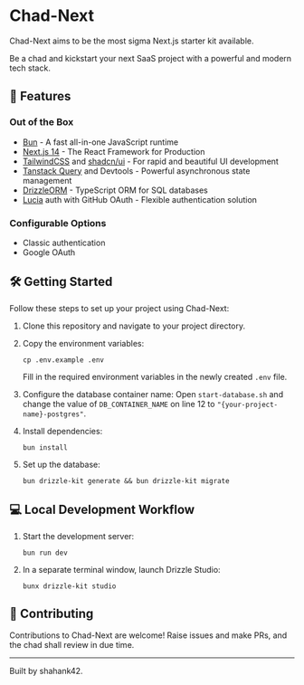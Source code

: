# Chad-Next

Chad-Next aims to be the most sigma Next.js starter kit available.

Be a chad and kickstart your next SaaS project with a powerful and modern tech stack.

## 🚀 Features

### Out of the Box
- [Bun](https://bun.sh/) - A fast all-in-one JavaScript runtime
- [Next.js 14](https://nextjs.org/) - The React Framework for Production
- [TailwindCSS](https://tailwindcss.com/) and [shadcn/ui](https://ui.shadcn.com/) - For rapid and beautiful UI development
- [Tanstack Query](https://tanstack.com/query/latest) and Devtools - Powerful asynchronous state management
- [DrizzleORM](https://orm.drizzle.team/) - TypeScript ORM for SQL databases
- [Lucia](https://lucia-auth.com/) auth with GitHub OAuth - Flexible authentication solution

### Configurable Options
- Classic authentication
- Google OAuth

## 🛠 Getting Started

Follow these steps to set up your project using Chad-Next:

1. Clone this repository and navigate to your project directory.

2. Copy the environment variables:
   ```
   cp .env.example .env
   ```
   Fill in the required environment variables in the newly created `.env` file.

3. Configure the database container name:
   Open `start-database.sh` and change the value of `DB_CONTAINER_NAME` on line 12 to `"{your-project-name}-postgres"`.

4. Install dependencies:
   ```
   bun install
   ```

5. Set up the database:
   ```
   bun drizzle-kit generate && bun drizzle-kit migrate
   ```

## 💻 Local Development Workflow

1. Start the development server:
   ```
   bun run dev
   ```

2. In a separate terminal window, launch Drizzle Studio:
   ```
   bunx drizzle-kit studio
   ```

## 🤝 Contributing

Contributions to Chad-Next are welcome! Raise issues and make PRs, and the chad shall review in due time.

---

Built by shahank42.